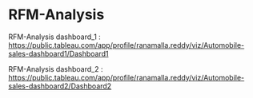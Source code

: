 # RFM-Analysis
RFM-Analysis dashboard_1 : https://public.tableau.com/app/profile/ranamalla.reddy/viz/Automobile-sales-dashboard1/Dashboard1

RFM-Analysis dashboard_2 : https://public.tableau.com/app/profile/ranamalla.reddy/viz/Automobile-sales-dashboard2/Dashboard2

